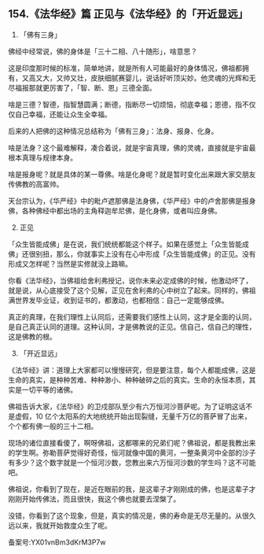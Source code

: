 ## 154.《法华经》篇 正见与《法华经》的「开近显远」
1. 「佛有三身」


佛经中经常说，佛的身体是「三十二相、八十随形」，啥意思？


这是印度那时候的标准，简单地讲，就是所有人可能最好的身体情况，佛祖都拥有，又高又大，又帅又壮，皮肤细腻赛婴儿，说话好听顶尖妙。他灵魂的光辉和无尽福报那就更厉害了，「智、断、恩」三德全面。


啥是三德？智德，指智慧圆满；断德，指断尽一切烦恼，彻底幸福；恩德，指不仅仅自己幸福，还能让众生全幸福。


后来的人把佛的这种情况总结称为「佛有三身」：法身、报身、化身。


啥是法身？这个最难解释，凑合着说，就是宇宙真理，佛的灵魂，直接就是宇宙最根本真理与规律本身。


啥是报身呢？就是具体的某一尊佛。啥是化身呢？就是暂时变化出来跟大家交朋友传佛教的高富帅。


天台宗认为，《华严经》中的毗卢遮那佛是法身佛，《华严经》中的卢舍那佛是报身佛，各种佛经中都出场的主角释迦牟尼佛，是化身佛，或者叫应身佛。


2. 正见


「众生皆能成佛」是在说，我们统统都能这个样子。如果在感觉上「众生皆能成佛」还很别扭，那么，你就事实上没有在心中形成「众生皆能成佛」的正见。没有形成又怎样呢？当然是实修就没上路嘛。


你看《法华经》，当佛祖给舍利弗授记，说你未来必定成佛的时候，他激动坏了，就是说，从心底接受了这个见解，正见在舍利弗的心中树立了起来。同样的，佛祖满世界发毕业证，收到证书的，都激动，也都相信：自己一定能够成佛。


真正的真理，在我们理性上认同后，还需要我们感性上认同，这才是全面的认同，是自己真正认同的道理。这种认同，才是佛教说的正见。信自己，信自己的理性，这是佛教的根。


3. 「开近显远」


《法华经》讲：道理上大家都可以慢慢研究，但是要注意，每个人都能成佛，这是生命的真实，是种种苦难、种种渺小、种种破碎之后的真实。生命的永恒本质，其实是一切平等的诸佛。


佛祖告诉大家，《法华经》的卫戍部队至少有六万恒河沙菩萨呢。为了证明这话不是虚假，10 亿个太阳系的大地统统开始出现裂缝，无量千万亿的菩萨冒了出来，个个都有佛一般的三十二相。


现场的诸位直接看傻了，啊呀佛祖，这都哪来的兄弟们呢？佛祖说，都是我教出来的学生啊。弥勒菩萨觉得好奇怪，恒河就像中国的黄河，一整条黄河中全部的沙子有多少？这个数字就是一个恒河沙数，您教出来六万恒河沙数的学生吗？这不可能吧。


佛祖说，你看到了现在，是近在眼前的我，是这辈子才刚刚成的佛，也是这辈子才刚刚开始传佛法，而且很快，我这个佛也就要去涅槃了。


没错，你看到了这个现象，但是，真实的情况是，佛的寿命是无尽无量的。从很久远以来，我就开始救度众生了呢。


备案号:YX01vnBm3dKrM3P7w

